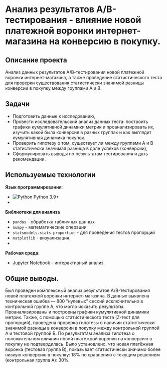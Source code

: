 # Анализ результатов А/B-тестирования - влияние новой платежной воронки интернет-магазина на конверсию в покупку.

## Описание проекта
Анализ данных результатов А/В-тестирования новой платежной воронки интернет-магазина, а также проведение статистического теста для проверки существования статистически значимой разницы конверсии в покупку между группами A и B.

## Задачи 
- Подготовить данные к исследованию,
- Провести исследовательский анализ данных теста: построить графики кумулятивной динамики метрик и проанализировать их, изучить какой была конверсия в разных группах и как выглядит кумулятивная динамика покупок.
- Проверить гипотезу о том, существует ли между группами A и B статистически значимая разница в доле успехов (конверсии),
- Сформулировать выводы по результатам тестирования и дать рекомендации.

## Используемые технологии

**Язык программирования**:
- <img src="https://img.shields.io/badge/Python-3776AB?style=flat&logo=python&logoColor=white" alt="Python"> Python 3.9+
- 
**Библиотеки для анализа**
- `pandas` - обработка табличных данных
- `numpy` - математические операции
- `statsmodels.stats.proportion` - для проведения тестов пропорций
- `matplotlib` - визуализация.
- 
**Рабочая среда**:
- Jupyter Notebook - интерактивный анализ.

## Общие выводы. 
Был проведен комплексный анализ результатов A/B-тестирования новой платежной воронки интернет-магазина. В данных выявлена техническая ошибка — 800 "нулевых" сессий исключительно в контрольной группе A, что могло исказить результаты. Проанализированы и построены графики кумулятивной динамики метрик. Также, с помощью статистического теста (Z-тест для пропорций), проведена проверка гипотезы о наличии статистически значимой разницы в конверсии в покупку между контрольной группой A и тестовой группой B. По результатам анализа гипотеза о положительном влиянии новой платежной воронки на конверсию в покупку не подтвердилась. Было установлено, что новая платёжная воронка (тестовая группа B), показывает статистически значимо более низкую конверсию в покупку: 18% по сравнению с текущим решением (контрольная группа A): 30%. 
